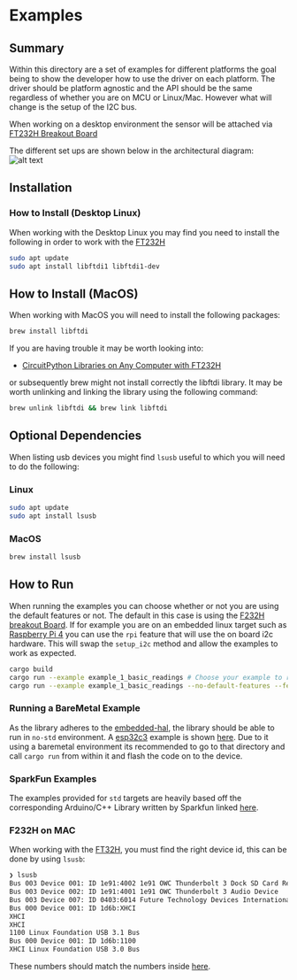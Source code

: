 # Examples

## Summary

Within this directory are a set of examples for different platforms the goal
being to show the developer how to use the driver on each platform. The driver
should be platform agnostic and the API should be the same regardless of whether
you are on MCU or Linux/Mac. However what will change is the setup of the I2C bus.

When working on a desktop environment the sensor will be attached via
[FT232H Breakout Board](https://www.adafruit.com/product/2264)

The different set ups are shown below in the architectural diagram:
![alt text](../docs/Example%20Setup.png)

## Installation

### How to Install (Desktop Linux)

When working with the Desktop Linux you may find you need to install the following
in order to work with the [FT232H](https://www.adafruit.com/product/2264)

```bash
sudo apt update
sudo apt install libftdi1 libftdi1-dev
```

## How to Install (MacOS)

When working with MacOS you will need to install the following packages:

```bash
brew install libftdi
```

If you are having trouble it may be worth looking into:

- [CircuitPython Libraries on Any Computer with FT232H](https://learn.adafruit.com/circuitpython-on-any-computer-with-ft232h/mac-osx)

or subsequently brew might not install correctly the libftdi library. It may be
worth unlinking and linking the library using the following command:

```bash
brew unlink libftdi && brew link libftdi
```

## Optional Dependencies

When listing usb devices you might find `lsusb` useful to which you will
need to do the following:

### Linux

```bash
sudo apt update
sudo apt install lsusb
```

### MacOS

```bash
brew install lsusb
```

## How to Run

When running the examples you can choose whether or not you are using the default
features or not. The default in this case is using the [F232H breakout Board](https://www.adafruit.com/product/2264).
If for example you are on an embedded linux target such as [Raspberry Pi 4](https://thepihut.com/products/raspberry-pi-4-model-b?srsltid=AfmBOoolrtsYiOQS76-MPYKOBSdasCelv9UJTsQdYcnP0x3TWljbWtMN)
you can use the `rpi` feature that will use the on board i2c hardware.
This will swap the `setup_i2c` method and allow the examples to work as expected.

```bash
cargo build
cargo run --example example_1_basic_readings # Choose your example to run here
cargo run --example example_1_basic_readings --no-default-features --features rpi # Run on Raspberry Pi using I2C
```

### Running a BareMetal Example

As the library adheres to the [embedded-hal](https://docs.rs/embedded-hal/latest/embedded_hal/),
the library should be able to run in `no-std` environment. A
[esp32c3](https://github.com/esp-rs/esp-rust-board) example is shown [here](./esp32-c3/src/main.rs).
Due to it using a baremetal environment its recommended to go to that directory
and call `cargo run` from within it and flash the code on to the device.

### SparkFun Examples

The examples provided for `std` targets are heavily based off the corresponding
Arduino/C++ Library written by Sparkfun linked [here](https://github.com/sparkfun/SparkFun_TMAG5273_Arduino_Library).

### F232H on MAC

When working with the [FT32H](https://www.adafruit.com/product/2264), you must
find the right device id, this can be done by using `lsusb`:

```bash
❯ lsusb
Bus 003 Device 001: ID 1e91:4002 1e91 OWC Thunderbolt 3 Dock SD Card Reader  Serial: 000000001616
Bus 003 Device 002: ID 1e91:4001 1e91 OWC Thunderbolt 3 Audio Device 
Bus 003 Device 007: ID 0403:6014 Future Technology Devices International Limited Composite Device # This is the device here!!
Bus 000 Device 001: ID 1d6b:XHCI
XHCI
XHCI
1100 Linux Foundation USB 3.1 Bus 
Bus 000 Device 001: ID 1d6b:1100
XHCI Linux Foundation USB 3.0 Bus 
```

These numbers should match the numbers inside [here](../utils/src/lib.rs).
